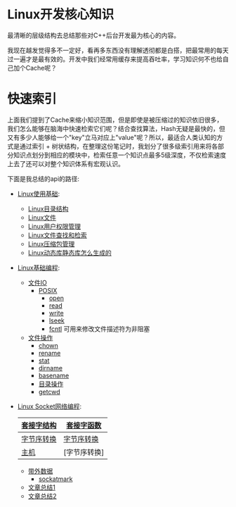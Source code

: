 # Linux开发核心知识

最清晰的层级结构去总结那些对C++后台开发最为核心的内容。

我现在越发觉得多不一定好，看再多东西没有理解透彻都是白搭，把最常用的每天过一遍才是最有效的。开发中我们经常用缓存来提高吞吐率，学习知识何不也给自己加个Cache呢？

# 快速索引

上面我们提到了Cache来缩小知识范围，但是即使是被压缩过的知识依旧很多，我们怎么能够在脑海中快速检索它们呢？结合查找算法，Hash无疑是最快的，但又有多少人能够给一个"key"立马对应上"value"呢？所以，最适合人类认知的方式是通过索引 + 树状结构，在整理这份笔记时，我划分了很多级索引用来将各部分知识点划分到相应的模块中，检索任意一个知识点最多5级深度，不仅检索速度上去了还可以对整个知识体系有宏观认识。


下面是我总结的api的路径:

* [Linux使用基础](README.md):
	* [Linux目录结构](linux_basic/01Linux目录结构.md)
	* [Linux文件](linux_basic/02Linux文件.md)
	* [Linux用户权限管理](linux_basic/03Linux用户权限管理.md)
	* [Linux文件查找和检索](linux_basic/04Linux文件查找和检索.md)
	* [Linux压缩包管理](linux_basic/05Linux压缩包管理.md)
	* [Linux动态库静态库怎么生成的](06Linux源代码变成库.md)

* [Linux基础编程](README.md):
	* [文件IO](docs/文件IO.md)
		* [POSIX](README.md)
			* [open](docs/open.md)
			* [read](docs/read.md)
			* [write](docs/write.md)
			* [lseek](docs/lseek.md)
			* [fcntl](docs/fcntl.md)   可用来修改文件描述符为非阻塞
	* [文件操作](docs/文件操作.md)
		* [chown](docs/chown.md)
		* [rename](docs/rename.md)
		* [stat](docs/stat.md)
		* [dirname](docs/basename.md)
		* [basename](docs/basename.md)
		* [目录操作](docs/目录操作.md)
		* [getcwd](docs/getcwd.md)
* [Linux Socket网络编程](docs/网络编程.md):

	|[套接字结构](docs/套接字结构.md)	|[套接字函数](docs/套接字函数.md)|
	| -------- | ----------|
	|[字节序转换](docs/字节序转换函数.md)|[字节序转换](docs/字节序转换函数.md)|
	|[主机](docs/主机.md)|[字节序转换]|[服务](docs/服务.md)|

	* [带外数据](docs/带外数据.md)
	  * [sockatmark](README.md)
	* [文章总结1]()
	* [文章总结2]()